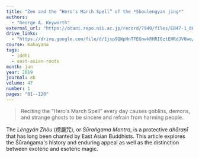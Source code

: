 ```yaml
---
title: "Zen and the “Hero's March Spell” of the *Shoulengyan jing*"
authors:
  - "George A. Keyworth"
external_url: "https://otani.repo.nii.ac.jp/record/7940/files/EB47-1_06_George%20A.%20Keyworth.pdf"
drive_links:
  - "https://drive.google.com/file/d/1jsp9QWpHnTFEGnwkRHRI0ztEHRdJV0we/view?usp=drivesdk"
course: mahayana
tags:
  - iddhi
  - east-asian-roots
month: jun
year: 2019
journal: eb
volume: 47
number: 1
pages: "81--120"
---
```


> Reciting the “Hero's March Spell” every day causes goblins, demons, and strange ghosts to be sincere and refrain from harming people.

The *Léngyán Zhòu* (楞嚴咒), or *Śūraṅgama Mantra*, is a protective *dhāraṇī* that has long been chanted by East Asian Buddhists.
This article explores the Śūraṅgama's history and enduring appeal as well as the distinction between exoteric and esoteric magic.
